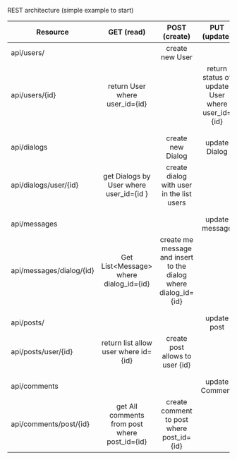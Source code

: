 REST architecture (simple example to start)

| Resource      | GET (read) |POST (create) |PUT (update) | DELETE|
| ------------- |:-------------:| :-----:|:-----:|-----:|
| api/users/ | |create new User| | |
| api/users/{id} | return User where user_id={id} | | return status of update User where user_id={id} | return id User was delete where user_id={id}|
| | | | | |
| | | | | |
| api/dialogs| | create new Dialog | update Dialog | |
| api/dialogs/user/{id} | get Dialogs by User where user_id={id }| create dialog with user in the list users | | |
| | | | | |
| | | | | |
| api/messages |  |  | update message  | delete message  |
| api/messages/dialog/{id} | Get List\<Message> where dialog_id={id} | create me message and insert to the dialog where dialog_id={id} | | |
| | | | | |
| | | | | |
| api/posts/ | | | update post  | delete post |
| api/posts/user/{id} | return list<Post> allow user where id={id}| create post allows to user {id} | | |
| | | | | |
| | | | | |
| api/comments| | | update Comment | delete Comment |
| api/comments/post/{id}| get All comments from post where post_id={id} | create comment to post where post_id={id} | | |